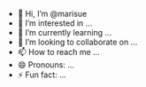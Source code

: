- 👋 Hi, I’m @marisue
- 👀 I’m interested in ...
- 🌱 I’m currently learning ...
- 💞️ I’m looking to collaborate on ...
- 📫 How to reach me ...
- 😄 Pronouns: ...
- ⚡ Fun fact: ...

<!---
marisue/marisue is a ✨ special ✨ repository because its `README.md` (this file) appears on your GitHub profile.
You can click the Preview link to take a look at your changes.
--->
